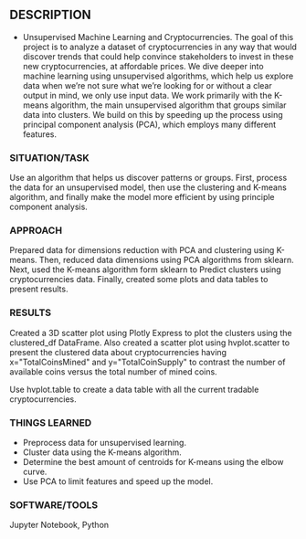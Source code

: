 ## DESCRIPTION
* Unsupervised Machine Learning and Cryptocurrencies.
The goal of this project is to analyze a dataset of cryptocurrencies in any way that would discover trends that could help
convince stakeholders to invest in these new cryptocurrencies, at affordable prices. We dive deeper into machine learning using unsupervised algorithms, which help us explore data when we’re not sure what we’re looking for or without a clear output in mind,
we only use input data. We work primarily with the K-means algorithm, the main unsupervised algorithm that groups similar data into clusters. We build on this by speeding up the process using principal component analysis (PCA), which employs many different features.

### SITUATION/TASK
Use an algorithm that helps us discover patterns or groups. First, process the data for an unsupervised model, 
then use the clustering and K-means algorithm, and finally make the model more efficient by using principle component analysis.

### APPROACH
Prepared data for dimensions reduction with PCA and clustering using K-means. Then, reduced data dimensions using PCA algorithms from sklearn. Next, used the K-means algorithm form sklearn to Predict clusters using cryptocurrencies data. Finally, created some plots
and data tables to present results.

### RESULTS
Created a 3D scatter plot using Plotly Express to plot the clusters using the clustered_df DataFrame.
Also created a scatter plot using hvplot.scatter to present the clustered data about cryptocurrencies having x="TotalCoinsMined"
and y="TotalCoinSupply" to contrast the number of available coins versus the total number of mined coins. 

Use hvplot.table to create a data table with all the current tradable cryptocurrencies.
### THINGS LEARNED
* Preprocess data for unsupervised learning.
* Cluster data using the K-means algorithm.
* Determine the best amount of centroids for K-means using the elbow curve.
* Use PCA to limit features and speed up the model.

### SOFTWARE/TOOLS
Jupyter Notebook, Python
